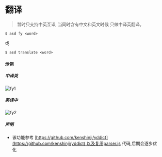 # 翻译
> 暂时只支持中英互译, 当同时含有中文和英文时候 只做中译英翻译。

```shell
$ asd fy <word>
```

或  

```shell
$ asd translate <word>
```


#### 示例

##### 中译英
![fy1](/asd-command/fy1.gif)

##### 英译中
![fy2](/asd-command/fy2.gif)

##### 声明
* 该功能参考 [https://github.com/kenshinji/yddict](https://github.com/kenshinji/yddict),以及复用parser.js 代码,后期会逐步优化